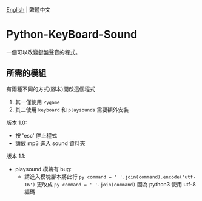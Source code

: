 [English](README_TCH.md) | 繁體中文

# Python-KeyBoard-Sound
一個可以改變鍵盤聲音的程式。

## 所需的模組
有兩種不同的方式(腳本)開啟這個程式

1. 其一僅使用 ```Pygame```
2. 其二使用 ```keyboard``` 和 ```playsounds```
需要額外安裝

版本 1.0:
* 按 'esc' 停止程式
* 請放 mp3 進入 sound 資料夾

版本 1.1:
* playsound 模塊有 bug:
  * 請進入模塊腳本將此行 ```py command = ' '.join(command).encode('utf-16')``` 更改成 ```py command = ' '.join(command)``` 因為 python3 使用 utf-8 編碼

